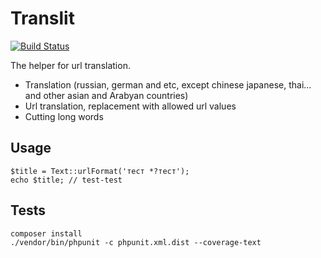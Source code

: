 Translit
=============

[![Build Status](https://travis-ci.org/Av007/translit.svg?branch=master)](https://travis-ci.org/Av007/translit)

The helper for url translation.

- Translation (russian, german and etc, except chinese japanese, thai... and other asian and Arabyan countries)
- Url translation, replacement with allowed url values
- Cutting long words


Usage
------
```
$title = Text::urlFormat('тест *?тест');
echo $title; // test-test 
```

Tests
----

```
composer install
./vendor/bin/phpunit -c phpunit.xml.dist --coverage-text
```
